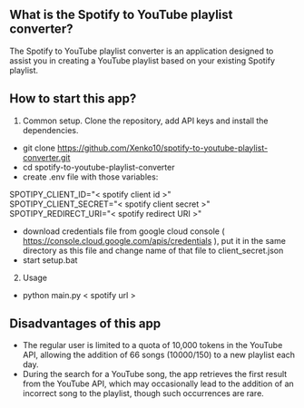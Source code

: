## What is the Spotify to YouTube playlist converter?

The Spotify to YouTube playlist converter is an application designed to assist you in creating a YouTube playlist based on your existing Spotify playlist.

## How to start this app?

1. Common setup. Clone the repository, add API keys and install the dependencies.

- git clone https://github.com/Xenko10/spotify-to-youtube-playlist-converter.git
- cd spotify-to-youtube-playlist-converter
- create .env file with those variables:

SPOTIPY_CLIENT_ID="< spotify client id >"  
SPOTIPY_CLIENT_SECRET="< spotify client secret >"  
SPOTIPY_REDIRECT_URI="< spotify redirect URI >"

- download credentials file from google cloud console ( https://console.cloud.google.com/apis/credentials ), put it in the same directory as this file and change name of that file to client_secret.json
- start setup.bat

2. Usage

- python main.py < spotify url >

## Disadvantages of this app

- The regular user is limited to a quota of 10,000 tokens in the YouTube API, allowing the addition of 66 songs (10000/150) to a new playlist each day.
- During the search for a YouTube song, the app retrieves the first result from the YouTube API, which may occasionally lead to the addition of an incorrect song to the playlist, though such occurrences are rare.

